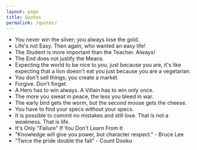 ```yaml
---
layout: page
title: Quotes
permalink: /quotes/
---
```


- You never win the silver; you always lose the gold.
- Life's not Easy. Then again, who wanted an easy life!
- The Student is more important than the Teacher. Always!
- The End does not justify the Means.
- Expecting the world to be nice to you, just because you are, it's like expecting that a lion doesn't eat you just because you are a vegetarian.
- You don't sell things; you create a market.
- Forgive. Don't forget.
- A Hero has to win always. A Villain has to win only once.
- The more you sweat in peace, the less you bleed in war.
- The early bird gets the worm, but the second mouse gets the cheese.
- You have to find your specs without your specs.
- It is possible to commit no mistakes and still lose. That is not a weakness. That is life.
- It's Only "Failure" If You Don't Learn From It
- "Knowledge will give you power, but character respect." - Bruce Lee
- “Twice the pride double the fall” - Count Dooku